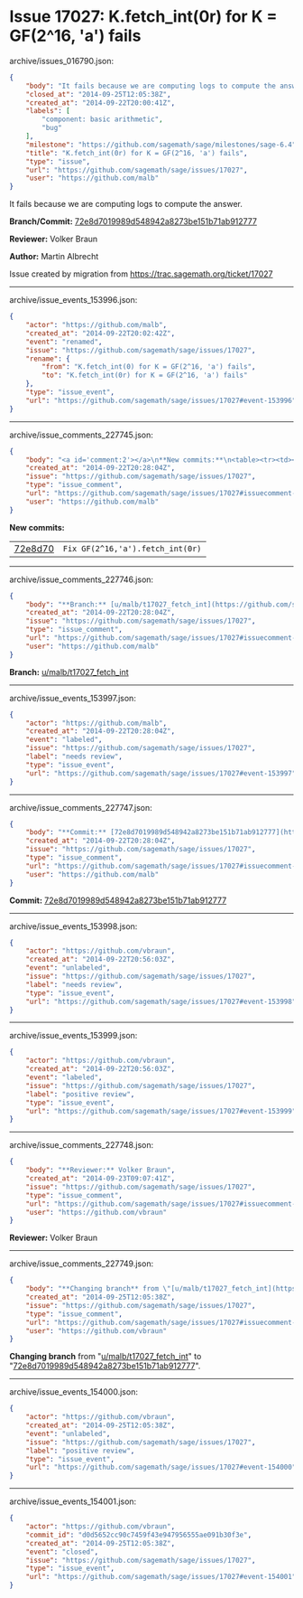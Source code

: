 # Issue 17027: K.fetch_int(0r) for K = GF(2^16, 'a') fails

archive/issues_016790.json:
```json
{
    "body": "It fails because we are computing logs to compute the answer.\n\n**Branch/Commit:** [72e8d7019989d548942a8273be151b71ab912777](https://github.com/sagemath/sagetrac-mirror/commit/72e8d7019989d548942a8273be151b71ab912777)\n\n**Reviewer:** Volker Braun\n\n**Author:** Martin Albrecht\n\nIssue created by migration from https://trac.sagemath.org/ticket/17027\n\n",
    "closed_at": "2014-09-25T12:05:38Z",
    "created_at": "2014-09-22T20:00:41Z",
    "labels": [
        "component: basic arithmetic",
        "bug"
    ],
    "milestone": "https://github.com/sagemath/sage/milestones/sage-6.4",
    "title": "K.fetch_int(0r) for K = GF(2^16, 'a') fails",
    "type": "issue",
    "url": "https://github.com/sagemath/sage/issues/17027",
    "user": "https://github.com/malb"
}
```
It fails because we are computing logs to compute the answer.

**Branch/Commit:** [72e8d7019989d548942a8273be151b71ab912777](https://github.com/sagemath/sagetrac-mirror/commit/72e8d7019989d548942a8273be151b71ab912777)

**Reviewer:** Volker Braun

**Author:** Martin Albrecht

Issue created by migration from https://trac.sagemath.org/ticket/17027





---

archive/issue_events_153996.json:
```json
{
    "actor": "https://github.com/malb",
    "created_at": "2014-09-22T20:02:42Z",
    "event": "renamed",
    "issue": "https://github.com/sagemath/sage/issues/17027",
    "rename": {
        "from": "K.fetch_int(0) for K = GF(2^16, 'a') fails",
        "to": "K.fetch_int(0r) for K = GF(2^16, 'a') fails"
    },
    "type": "issue_event",
    "url": "https://github.com/sagemath/sage/issues/17027#event-153996"
}
```



---

archive/issue_comments_227745.json:
```json
{
    "body": "<a id='comment:2'></a>\n**New commits:**\n<table><tr><td><a href=\"https://github.com/sagemath/sagetrac-mirror/commit/72e8d7019989d548942a8273be151b71ab912777\">72e8d70</a></td><td><code>Fix GF(2^16,'a').fetch_int(0r)</code></td></tr></table>\n",
    "created_at": "2014-09-22T20:28:04Z",
    "issue": "https://github.com/sagemath/sage/issues/17027",
    "type": "issue_comment",
    "url": "https://github.com/sagemath/sage/issues/17027#issuecomment-227745",
    "user": "https://github.com/malb"
}
```

<a id='comment:2'></a>
**New commits:**
<table><tr><td><a href="https://github.com/sagemath/sagetrac-mirror/commit/72e8d7019989d548942a8273be151b71ab912777">72e8d70</a></td><td><code>Fix GF(2^16,'a').fetch_int(0r)</code></td></tr></table>




---

archive/issue_comments_227746.json:
```json
{
    "body": "**Branch:** [u/malb/t17027_fetch_int](https://github.com/sagemath/sagetrac-mirror/tree/u/malb/t17027_fetch_int)",
    "created_at": "2014-09-22T20:28:04Z",
    "issue": "https://github.com/sagemath/sage/issues/17027",
    "type": "issue_comment",
    "url": "https://github.com/sagemath/sage/issues/17027#issuecomment-227746",
    "user": "https://github.com/malb"
}
```

**Branch:** [u/malb/t17027_fetch_int](https://github.com/sagemath/sagetrac-mirror/tree/u/malb/t17027_fetch_int)



---

archive/issue_events_153997.json:
```json
{
    "actor": "https://github.com/malb",
    "created_at": "2014-09-22T20:28:04Z",
    "event": "labeled",
    "issue": "https://github.com/sagemath/sage/issues/17027",
    "label": "needs review",
    "type": "issue_event",
    "url": "https://github.com/sagemath/sage/issues/17027#event-153997"
}
```



---

archive/issue_comments_227747.json:
```json
{
    "body": "**Commit:** [72e8d7019989d548942a8273be151b71ab912777](https://github.com/sagemath/sagetrac-mirror/commit/72e8d7019989d548942a8273be151b71ab912777)",
    "created_at": "2014-09-22T20:28:04Z",
    "issue": "https://github.com/sagemath/sage/issues/17027",
    "type": "issue_comment",
    "url": "https://github.com/sagemath/sage/issues/17027#issuecomment-227747",
    "user": "https://github.com/malb"
}
```

**Commit:** [72e8d7019989d548942a8273be151b71ab912777](https://github.com/sagemath/sagetrac-mirror/commit/72e8d7019989d548942a8273be151b71ab912777)



---

archive/issue_events_153998.json:
```json
{
    "actor": "https://github.com/vbraun",
    "created_at": "2014-09-22T20:56:03Z",
    "event": "unlabeled",
    "issue": "https://github.com/sagemath/sage/issues/17027",
    "label": "needs review",
    "type": "issue_event",
    "url": "https://github.com/sagemath/sage/issues/17027#event-153998"
}
```



---

archive/issue_events_153999.json:
```json
{
    "actor": "https://github.com/vbraun",
    "created_at": "2014-09-22T20:56:03Z",
    "event": "labeled",
    "issue": "https://github.com/sagemath/sage/issues/17027",
    "label": "positive review",
    "type": "issue_event",
    "url": "https://github.com/sagemath/sage/issues/17027#event-153999"
}
```



---

archive/issue_comments_227748.json:
```json
{
    "body": "**Reviewer:** Volker Braun",
    "created_at": "2014-09-23T09:07:41Z",
    "issue": "https://github.com/sagemath/sage/issues/17027",
    "type": "issue_comment",
    "url": "https://github.com/sagemath/sage/issues/17027#issuecomment-227748",
    "user": "https://github.com/vbraun"
}
```

**Reviewer:** Volker Braun



---

archive/issue_comments_227749.json:
```json
{
    "body": "**Changing branch** from \"[u/malb/t17027_fetch_int](https://github.com/sagemath/sagetrac-mirror/tree/u/malb/t17027_fetch_int)\" to \"[72e8d7019989d548942a8273be151b71ab912777](https://github.com/sagemath/sagetrac-mirror/commit/72e8d7019989d548942a8273be151b71ab912777)\".",
    "created_at": "2014-09-25T12:05:38Z",
    "issue": "https://github.com/sagemath/sage/issues/17027",
    "type": "issue_comment",
    "url": "https://github.com/sagemath/sage/issues/17027#issuecomment-227749",
    "user": "https://github.com/vbraun"
}
```

**Changing branch** from "[u/malb/t17027_fetch_int](https://github.com/sagemath/sagetrac-mirror/tree/u/malb/t17027_fetch_int)" to "[72e8d7019989d548942a8273be151b71ab912777](https://github.com/sagemath/sagetrac-mirror/commit/72e8d7019989d548942a8273be151b71ab912777)".



---

archive/issue_events_154000.json:
```json
{
    "actor": "https://github.com/vbraun",
    "created_at": "2014-09-25T12:05:38Z",
    "event": "unlabeled",
    "issue": "https://github.com/sagemath/sage/issues/17027",
    "label": "positive review",
    "type": "issue_event",
    "url": "https://github.com/sagemath/sage/issues/17027#event-154000"
}
```



---

archive/issue_events_154001.json:
```json
{
    "actor": "https://github.com/vbraun",
    "commit_id": "d0d5652cc90c7459f43e947956555ae091b30f3e",
    "created_at": "2014-09-25T12:05:38Z",
    "event": "closed",
    "issue": "https://github.com/sagemath/sage/issues/17027",
    "type": "issue_event",
    "url": "https://github.com/sagemath/sage/issues/17027#event-154001"
}
```
